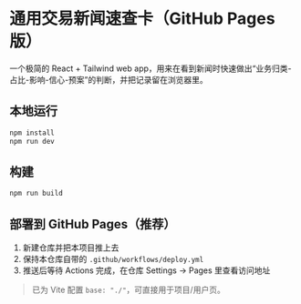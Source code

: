 # 通用交易新闻速查卡（GitHub Pages 版）

一个极简的 React + Tailwind web app，用来在看到新闻时快速做出“业务归类-占比-影响-信心-预案”的判断，并把记录留在浏览器里。

## 本地运行
```bash
npm install
npm run dev
```

## 构建
```bash
npm run build
```

## 部署到 GitHub Pages（推荐）
1. 新建仓库并把本项目推上去
2. 保持本仓库自带的 `.github/workflows/deploy.yml`
3. 推送后等待 Actions 完成，在仓库 Settings → Pages 里查看访问地址

> 已为 Vite 配置 `base: "./"`，可直接用于项目/用户页。
